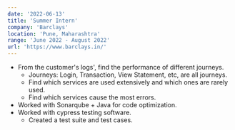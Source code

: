 ```yaml
---
date: '2022-06-13'
title: 'Summer Intern'
company: 'Barclays'
location: 'Pune, Maharashtra'
range: 'June 2022 - August 2022'
url: 'https://www.barclays.in/'
---
```


- From the customer's logs', find the performance of different journeys.
    - Journeys: Login, Transaction, View Statement, etc, are all journeys.
    - Find which services are used extensively and which ones are rarely used.
    - Find which services cause the most errors.
- Worked with Sonarqube + Java for code optimization.
- Worked with cypress testing software.
    - Created a test suite and test cases.